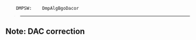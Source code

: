         DMPSW:    DmpAlgBgoDacor
>--------------------------------------------

Note: DAC correction
-------------
